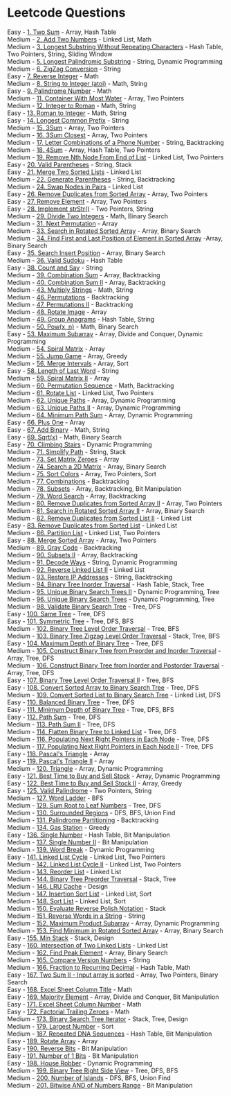 # Leetcode Questions

Easy - [1. Two Sum](https://leetcode.com/problems/two-sum/) - Array, Hash Table  
Medium - [2. Add Two Numbers](https://leetcode.com/problems/add-two-numbers/) - Linked List, Math  
Medium - [3. Longest Substring Without Repeating Characters](https://leetcode.com/problems/longest-substring-without-repeating-characters/) - Hash Table, Two Pointers, String, Sliding Window  
Medium - [5. Longest Palindromic Substring](https://leetcode.com/problems/longest-palindromic-substring/) - String, Dynamic Programming   
Medium - [6. ZigZag Conversion](https://leetcode.com/problems/zigzag-conversion/) - String   
Easy - [7. Reverse Integer](https://leetcode.com/problems/reverse-integer/) - Math   
Medium - [8. String to Integer (atoi)](https://leetcode.com/problems/string-to-integer-atoi/) - Math, String   
Easy - [9. Palindrome Number](https://leetcode.com/problems/palindrome-number/) - Math   
Medium - [11. Container With Most Water](https://leetcode.com/problems/container-with-most-water/) - Array, Two Pointers   
Medium - [12. Integer to Roman](https://leetcode.com/problems/integer-to-roman/) - Math, String  
Easy - [13. Roman to Integer](https://leetcode.com/problems/roman-to-integer/) - Math, String  
Easy - [14. Longest Common Prefix](https://leetcode.com/problems/longest-common-prefix/) - String  
Medium - [15. 3Sum](https://leetcode.com/problems/3sum/) - Array, Two Pointers  
Medium - [16. 3Sum Closest](https://leetcode.com/problems/3sum-closest/) - Array, Two Pointers  
Medium - [17. Letter Combinations of a Phone Number](https://leetcode.com/problems/letter-combinations-of-a-phone-number/) - String, Backtracking  
Medium - [18. 4Sum](https://leetcode.com/problems/4sum/) - Array, Hash Table, Two Pointers  
Medium - [19. Remove Nth Node From End of List](https://leetcode.com/problems/remove-nth-node-from-end-of-list/) - Linked List, Two Pointers   
Easy - [20. Valid Parentheses](https://leetcode.com/problems/valid-parentheses/) - String, Stack  
Easy - [21. Merge Two Sorted Lists](https://leetcode.com/problems/merge-two-sorted-lists/) - Linked List  
Medium - [22. Generate Parentheses](https://leetcode.com/problems/generate-parentheses/) - String, Backtracking   
Medium - [24. Swap Nodes in Pairs](https://leetcode.com/problems/swap-nodes-in-pairs/) - Linked List   
Easy - [26. Remove Duplicates from Sorted Array](https://leetcode.com/problems/remove-duplicates-from-sorted-array/) - Array, Two Pointers  
Easy - [27. Remove Element](https://leetcode.com/problems/remove-element/) - Array, Two Pointers  
Easy - [28. Implement strStr()](https://leetcode.com/problems/implement-strstr/) - Two Pointers, String  
Medium - [29. Divide Two Integers](https://leetcode.com/problems/divide-two-integers/) - Math, Binary Search  
Medium - [31. Next Permutation](https://leetcode.com/problems/next-permutation/) - Array   
Medium - [33. Search in Rotated Sorted Array](https://leetcode.com/problems/search-in-rotated-sorted-array/) - Array, Binary Search  
Medium - [34. Find First and Last Position of Element in Sorted Array](https://leetcode.com/problems/find-first-and-last-position-of-element-in-sorted-array/) -Array, Binary Search   
Easy - [35. Search Insert Position](https://leetcode.com/problems/search-insert-position) - Array, Binary Search  
Medium - [36. Valid Sudoku](https://leetcode.com/problems/valid-sudoku/) - Hash Table  
Easy - [38. Count and Say](https://leetcode.com/problems/count-and-say/) - String  
Medium - [39. Combination Sum](https://leetcode.com/problems/combination-sum/) - Array, Backtracking   
Medium - [40. Combination Sum II](https://leetcode.com/problems/combination-sum-ii/) - Array, Backtracking  
Medium - [43. Multiply Strings](https://leetcode.com/problems/multiply-strings/) - Math, String  
Medium - [46. Permutations](https://leetcode.com/problems/permutations/) - Backtracking  
Medium - [47. Permutations II](https://leetcode.com/problems/permutations-ii/) - Backtracking  
Medium - [48. Rotate Image](https://leetcode.com/problems/rotate-image/) - Array  
Medium - [49. Group Anagrams](https://leetcode.com/problems/group-anagrams/) - Hash Table, String   
Medium - [50. Pow(x, n)](https://leetcode.com/problems/powx-n/) - Math, Binary Search  
Easy - [53. Maximum Subarray](https://leetcode.com/problems/maximum-subarray/) - Array, Divide and Conquer, Dynamic Programming  
Medium - [54. Spiral Matrix](https://leetcode.com/problems/spiral-matrix/) - Array  
Medium - [55. Jump Game](https://leetcode.com/problems/jump-game/) - Array, Greedy  
Medium - [56. Merge Intervals](https://leetcode.com/problems/merge-intervals/) - Array, Sort  
Easy - [58. Length of Last Word](https://leetcode.com/problems/length-of-last-word/) - String  
Medium - [59. Spiral Matrix II](https://leetcode.com/problems/spiral-matrix-ii/) - Array  
Medium - [60. Permutation Sequence](https://leetcode.com/problems/permutation-sequence/) - Math, Backtracking  
Medium - [61. Rotate List](https://leetcode.com/problems/rotate-list/) - Linked List, Two Pointers  
Medium - [62. Unique Paths](https://leetcode.com/problems/unique-paths/) - Array, Dynamic Programming  
Medium - [63. Unique Paths II](https://leetcode.com/problems/unique-paths-ii/) - Array, Dynamic Programming  
Medium - [64. Minimum Path Sum](https://leetcode.com/problems/minimum-path-sum/) - Array, Dynamic Programming  
Easy - [66. Plus One](https://leetcode.com/problems/plus-one/) - Array  
Easy - [67. Add Binary](https://leetcode.com/problems/add-binary/) - Math, String   
Easy - [69. Sqrt(x)](https://leetcode.com/problems/sqrtx/) - Math, Binary Search   
Easy - [70. Climbing Stairs](https://leetcode.com/problems/climbing-stairs/) - Dynamic Programming  
Medium - [71. Simplify Path](https://leetcode.com/problems/simplify-path/) - String, Stack   
Medium - [73. Set Matrix Zeroes](https://leetcode.com/problems/set-matrix-zeroes/) - Array  
Medium - [74. Search a 2D Matrix](https://leetcode.com/problems/search-a-2d-matrix/) - Array, Binary Search  
Medium - [75. Sort Colors](https://leetcode.com/problems/sort-colors/) - Array, Two Pointers, Sort  
Medium - [77. Combinations](https://leetcode.com/problems/combinations/) - Backtracking  
Medium - [78. Subsets](https://leetcode.com/problems/subsets/) - Array, Backtracking, Bit Manipulation  
Medium - [79. Word Search](https://leetcode.com/problems/word-search/) - Array, Backtracking  
Medium - [80. Remove Duplicates from Sorted Array II](https://leetcode.com/problems/remove-duplicates-from-sorted-array-ii/) - Array, Two Pointers  
Medium - [81. Search in Rotated Sorted Array II](https://leetcode.com/problems/search-in-rotated-sorted-array-ii/) - Array, Binary Search  
Medium - [82. Remove Duplicates from Sorted List II](https://leetcode.com/problems/remove-duplicates-from-sorted-list-ii/) - Linked List   
Easy - [83. Remove Duplicates from Sorted List](https://leetcode.com/problems/remove-duplicates-from-sorted-list/) - Linked List  
Medium - [86. Partition List](https://leetcode.com/problems/partition-list/) - Linked List, Two Pointers   
Easy - [88. Merge Sorted Array](https://leetcode.com/problems/merge-sorted-array/) - Array, Two Pointers  
Medium - [89. Gray Code](https://leetcode.com/problems/gray-code/) - Backtracking  
Medium - [90. Subsets II](https://leetcode.com/problems/subsets-ii/) - Array, Backtracking   
Medium - [91. Decode Ways](https://leetcode.com/problems/decode-ways/) - String, Dynamic Programming  
Medium - [92. Reverse Linked List II](https://leetcode.com/problems/reverse-linked-list-ii/) - Linked List  
Medium - [93. Restore IP Addresses](https://leetcode.com/problems/restore-ip-addresses/) - String, Backtracking  
Medium - [94. Binary Tree Inorder Traversal](https://leetcode.com/problems/binary-tree-inorder-traversal/) - Hash Table, Stack, Tree  
Medium - [95. Unique Binary Search Trees II](https://leetcode.com/problems/unique-binary-search-trees-ii/) - Dynamic Programming, Tree  
Medium - [96. Unique Binary Search Trees](https://leetcode.com/problems/unique-binary-search-trees/) - Dynamic Programming, Tree    
Medium - [98. Validate Binary Search Tree](https://leetcode.com/problems/validate-binary-search-tree/) - Tree, DFS  
Easy - [100. Same Tree](https://leetcode.com/problems/same-tree/) - Tree, DFS  
Easy - [101. Symmetric Tree](https://leetcode.com/problems/symmetric-tree/) - Tree, DFS, BFS  
Medium - [102. Binary Tree Level Order Traversal](https://leetcode.com/problems/binary-tree-level-order-traversal/) - Tree, BFS  
Medium - [103. Binary Tree Zigzag Level Order Traversal](https://leetcode.com/problems/binary-tree-zigzag-level-order-traversal/) - Stack, Tree, BFS  
Easy - [104. Maximum Depth of Binary Tree](https://leetcode.com/problems/maximum-depth-of-binary-tree/) - Tree, DFS  
Medium - [105. Construct Binary Tree from Preorder and Inorder Traversal](https://leetcode.com/problems/construct-binary-tree-from-preorder-and-inorder-traversal/) - Array, Tree, DFS  
Medium - [106. Construct Binary Tree from Inorder and Postorder Traversal](https://leetcode.com/problems/construct-binary-tree-from-inorder-and-postorder-traversal/) - Array, Tree, DFS  
Easy - [107. Binary Tree Level Order Traversal II](https://leetcode.com/problems/binary-tree-level-order-traversal-ii/) - Tree, BFS  
Easy - [108. Convert Sorted Array to Binary Search Tree](https://leetcode.com/problems/convert-sorted-array-to-binary-search-tree/) - Tree, DFS  
Medium - [109. Convert Sorted List to Binary Search Tree](https://leetcode.com/problems/convert-sorted-list-to-binary-search-tree/) - Linked List, DFS  
Easy - [110. Balanced Binary Tree](https://leetcode.com/problems/balanced-binary-tree/) - Tree, DFS  
Easy - [111. Minimum Depth of Binary Tree](https://leetcode.com/problems/minimum-depth-of-binary-tree/) - Tree, DFS, BFS  
Easy - [112. Path Sum](https://leetcode.com/problems/path-sum/) - Tree, DFS    
Medium - [113. Path Sum II](https://leetcode.com/problems/path-sum-ii/) - Tree, DFS  
Medium - [114. Flatten Binary Tree to Linked List](https://leetcode.com/problems/flatten-binary-tree-to-linked-list/) - Tree, DFS  
Medium - [116. Populating Next Right Pointers in Each Node](https://leetcode.com/problems/populating-next-right-pointers-in-each-node/) - Tree, DFS  
Medium - [117. Populating Next Right Pointers in Each Node II](https://leetcode.com/problems/populating-next-right-pointers-in-each-node-ii/) - Tree, DFS  
Easy - [118. Pascal's Triangle](https://leetcode.com/problems/pascals-triangle/) - Array  
Easy - [119. Pascal's Triangle II](https://leetcode.com/problems/pascals-triangle-ii/) - Array  
Medium - [120. Triangle](https://leetcode.com/problems/triangle/) - Array, Dynamic Programming  
Easy - [121. Best Time to Buy and Sell Stock](https://leetcode.com/problems/best-time-to-buy-and-sell-stock/) - Array, Dynamic Programming  
Easy - [122. Best Time to Buy and Sell Stock II](https://leetcode.com/problems/best-time-to-buy-and-sell-stock-ii/) - Array, Greedy  
Easy - [125. Valid Palindrome](https://leetcode.com/problems/valid-palindrome/) - Two Pointers, String  
Medium - [127. Word Ladder](https://leetcode.com/problems/word-ladder/) - BFS  
Medium - [129. Sum Root to Leaf Numbers](https://leetcode.com/problems/sum-root-to-leaf-numbers/) - Tree, DFS  
Medium - [130. Surrounded Regions](https://leetcode.com/problems/surrounded-regions/) - DFS, BFS, Union Find  
Medium - [131. Palindrome Partitioning](https://leetcode.com/problems/palindrome-partitioning/) - Backtracking  
Medium - [134. Gas Station](https://leetcode.com/problems/gas-station/) - Greedy  
Easy - [136. Single Number](https://leetcode.com/problems/single-number/) - Hash Table, Bit Manipulation  
Medium - [137. Single Number II](https://leetcode.com/problems/single-number-ii/) - Bit Manipulation  
Medium - [139. Word Break](https://leetcode.com/problems/word-break/) - Dynamic Programming  
Easy - [141. Linked List Cycle](https://leetcode.com/problems/linked-list-cycle/) - Linked List, Two Pointers  
Medium - [142. Linked List Cycle II](https://leetcode.com/problems/linked-list-cycle-ii/) - Linked List, Two Pointers  
Medium - [143. Reorder List](https://leetcode.com/problems/reorder-list/) - Linked List  
Medium - [144. Binary Tree Preorder Traversal](https://leetcode.com/problems/binary-tree-preorder-traversal/) - Stack, Tree  
Medium - [146. LRU Cache](https://leetcode.com/problems/lru-cache/) - Design  
Medium - [147. Insertion Sort List](https://leetcode.com/problems/insertion-sort-list/submissions/) - Linked List, Sort  
Medium - [148. Sort List](https://leetcode.com/problems/sort-list/) - Linked List, Sort  
Medium - [150. Evaluate Reverse Polish Notation](https://leetcode.com/problems/evaluate-reverse-polish-notation/) - Stack  
Medium - [151. Reverse Words in a String](https://leetcode.com/problems/reverse-words-in-a-string/) - String  
Medium - [152. Maximum Product Subarray](https://leetcode.com/problems/maximum-product-subarray/) - Array, Dynamic Programming  
Medium - [153. Find Minimum in Rotated Sorted Array](https://leetcode.com/problems/find-minimum-in-rotated-sorted-array/) - Array, Binary Search  
Easy - [155. Min Stack](https://leetcode.com/problems/min-stack/) - Stack, Design  
Easy - [160. Intersection of Two Linked Lists](https://leetcode.com/problems/intersection-of-two-linked-lists/) - Linked List  
Medium - [162. Find Peak Element](https://leetcode.com/problems/find-peak-element/) - Array, Binary Search   
Medium - [165. Compare Version Numbers](https://leetcode.com/problems/compare-version-numbers/) - String  
Medium - [166. Fraction to Recurring Decimal](https://leetcode.com/problems/fraction-to-recurring-decimal/) - Hash Table, Math  
Easy - [167. Two Sum II - Input array is sorted](https://leetcode.com/problems/two-sum-ii-input-array-is-sorted/) - Array, Two Pointers, Binary Search  
Easy - [168. Excel Sheet Column Title](https://leetcode.com/problems/excel-sheet-column-title/) - Math  
Easy - [169. Majority Element](https://leetcode.com/problems/majority-element/) - Array, Divide and Conquer, Bit Manipulation  
Easy - [171. Excel Sheet Column Number](https://leetcode.com/problems/excel-sheet-column-title/) - Math  
Easy - [172. Factorial Trailing Zeroes](https://leetcode.com/problems/factorial-trailing-zeroes/) - Math  
Medium - [173. Binary Search Tree Iterator](https://leetcode.com/problems/binary-search-tree-iterator/) - Stack, Tree, Design  
Medium - [179. Largest Number](https://leetcode.com/problems/largest-number/) - Sort  
Medium - [187. Repeated DNA Sequences](https://leetcode.com/problems/repeated-dna-sequences/) - Hash Table, Bit Manipulation  
Easy - [189. Rotate Array](https://leetcode.com/problems/rotate-array/) - Array  
Easy - [190. Reverse Bits](https://leetcode.com/problems/reverse-bits/) - Bit Manipulation  
Easy - [191. Number of 1 Bits](https://leetcode.com/problems/number-of-1-bits/) - Bit Manipulation  
Easy - [198. House Robber](https://leetcode.com/problems/house-robber/) - Dynamic Programming  
Medium - [199. Binary Tree Right Side View](https://leetcode.com/problems/binary-tree-right-side-view/) - Tree, DFS, BFS  
Medium - [200. Number of Islands](https://leetcode.com/problems/number-of-islands/) - DFS, BFS, Union Find  
Medium - [201. Bitwise AND of Numbers Range](https://leetcode.com/problems/bitwise-and-of-numbers-range/) - Bit Manipulation  